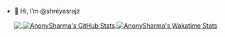 - 👋 Hi, I’m @shreyasrajz
<p align="center">
<a href="https://github.com/AnonySharma/AnonySharma">
  <img align="center" src="https://github-readme-stats.vercel.app/api/top-langs/?username=AnonySharma&hide=java,makefile&title_color=ffffff&text_color=c9cacc&icon_color=2bbc8a&bg_color=1d1f21" />
</a>
<a href="https://github.com/AnonySharma/AnonySharma">
  <img align="center" src="https://github-readme-stats.vercel.app/api?username=AnonySharma&show_icons=true&line_height=27&count_private=true&title_color=ffffff&text_color=c9cacc&icon_color=2bbc8a&bg_color=1d1f21" alt="AnonySharma's GitHub Stats" />
</a>
<a href="https://github.com/AnonySharma/AnonySharma">
  <img align="center" src="https://github-readme-stats.vercel.app/api/wakatime?username=anonysharma&layout=compact&title_color=ffffff&text_color=c9cacc&icon_color=2bbc8a&bg_color=1d1f21" alt="AnonySharma's Wakatime Stats" />
</a>
</p>
